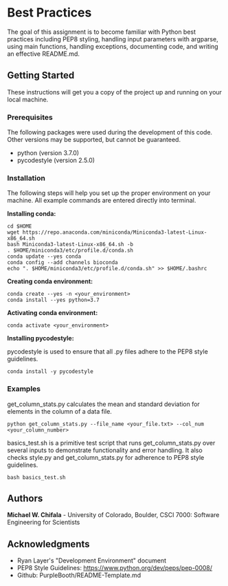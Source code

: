 # Best Practices
The goal of this assignment is to become familiar with Python best practices including PEP8 styling, handling input parameters with argparse, using main functions, handling exceptions, documenting code, and writing an effective README.md. 

## Getting Started

These instructions will get you a copy of the project up and running on your local machine.

### Prerequisites

The following packages were used during the development of this code. Other versions may be supported, but cannot be guaranteed.

- python (version 3.7.0)
- pycodestyle (version 2.5.0)

### Installation

The following steps will help you set up the proper environment on your machine. All example commands are entered directly into terminal.

**Installing conda:**

```
cd $HOME
wget https://repo.anaconda.com/miniconda/Miniconda3-latest-Linux-x86_64.sh
bash Miniconda3-latest-Linux-x86_64.sh -b
. $HOME/miniconda3/etc/profile.d/conda.sh
conda update --yes conda
conda config --add channels bioconda
echo ". $HOME/miniconda3/etc/profile.d/conda.sh" >> $HOME/.bashrc
```

**Creating conda environment:**

```
conda create --yes -n <your_environment>
conda install --yes python=3.7
```

**Activating conda environment:**

```
conda activate <your_environment>
```

**Installing pycodestyle:**

pycodestyle is used to ensure that all .py files adhere to the PEP8 style guidelines.
```
conda install -y pycodestyle
```

### Examples
get_column_stats.py calculates the mean and standard deviation for elements in the column of a data file.

```
python get_column_stats.py --file_name <your_file.txt> --col_num <your_column_number>
```

basics_test.sh is a primitive test script that runs get_column_stats.py over several inputs to demonstrate functionality and error handling. It also checks style.py and get_column_stats.py for adherence to PEP8 style guidelines. 

```
bash basics_test.sh
```

## Authors

**Michael W. Chifala** - University of Colorado, Boulder, CSCI 7000: Software Engineering for Scientists


## Acknowledgments

* Ryan Layer's "Development Environment" document
* PEP8 Style Guidelines: https://www.python.org/dev/peps/pep-0008/
* Github: PurpleBooth/README-Template.md
